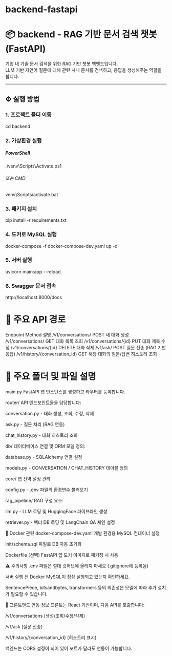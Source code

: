 # backend-fastapi

# 📦 backend - RAG 기반 문서 검색 챗봇 (FastAPI)

기업 내 기술 문서 검색을 위한 RAG 기반 챗봇 백엔드입니다.  
LLM 기반 자연어 질문에 대해 관련 사내 문서를 검색하고, 응답을 생성해주는 역할을 합니다.

---

## ⚙️ 실행 방법

### 1. 프로젝트 폴더 이동

cd backend
### 2. 가상환경 실행

##### PowerShell
.\venv\Scripts\Activate.ps1

###### 또는 CMD
venv\Scripts\activate.bat

### 3. 패키지 설치

pip install -r requirements.txt

### 4. 도커로 MySQL 실행

docker-compose -f docker-compose-dev.yaml up -d

### 5. 서버 실행

uvicorn main:app --reload

### 6. Swagger 문서 접속

http://localhost:8000/docs

# 🔑 주요 API 경로
Endpoint	Method	설명
/v1/conversations/	POST	새 대화 생성
/v1/conversations/	GET	대화 목록 조회
/v1/conversations/{id}	PUT	대화 제목 수정
/v1/conversations/{id}	DELETE	대화 삭제
/v1/ask/	POST	질문 전송 (RAG 기반 응답)
/v1/history/{conversation_id}	GET	해당 대화의 질문/답변 히스토리 조회

# 📁 주요 폴더 및 파일 설명
main.py
FastAPI 앱 인스턴스를 생성하고 라우터를 등록합니다.

router/
API 엔드포인트들을 담당합니다:

conversation.py - 대화 생성, 조회, 수정, 삭제

ask.py - 질문 처리 (RAG 연동)

chat_history.py - 대화 히스토리 조회

db/
데이터베이스 연결 및 ORM 모델 정의:

database.py - SQLAlchemy 연결 설정

models.py - CONVERSATION / CHAT_HISTORY 테이블 정의

core/
앱 전역 설정 관리

config.py - .env 파일의 환경변수 불러오기

rag_pipeline/
RAG 구성 요소:

llm.py - LLM 로딩 및 HuggingFace 파이프라인 생성

retriever.py - 벡터 DB 로딩 및 LangChain QA 체인 설정

🐳 Docker 관련
docker-compose-dev.yaml
개발 환경용 MySQL 컨테이너 설정

init/schema.sql 파일로 DB 자동 초기화

Dockerfile (선택)
FastAPI 앱 도커 이미지로 패키징 시 사용

⚠️ 주의사항
.env 파일은 절대 깃허브에 올리지 마세요 (.gitignore에 등록됨)

서버 실행 전 Docker MySQL이 정상 실행되고 있는지 확인하세요.

SentencePiece, bitsandbytes, transformers 등의 의존성은 모델에 따라 추가 설치가 필요할 수 있습니다.

🤝 프론트엔드 연동 정보
프론트는 React 기반이며, 다음 API를 호출합니다:

/v1/conversations (생성/조회/수정/삭제)

/v1/ask (질문 전송)

/v1/history/{conversation_id} (히스토리 표시)

백엔드는 CORS 설정이 되어 있어 포트가 달라도 연동이 가능합니다.



